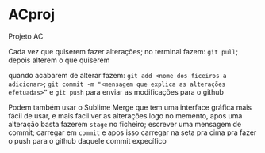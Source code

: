 # ACproj
Projeto AC

Cada vez que quiserem fazer alterações; no terminal fazem: ```git pull```; depois alterem o que quiserem

quando acabarem de alterar fazem: ```git add <nome dos ficeiros a adicionar>```; ```git commit -m "<mensagem que explica as alterações efetuadas>”``` e ```git push``` para enviar as modificações para o github

Podem também usar o Sublime Merge que tem uma interface gráfica mais fácil de usar, e mais facil ver as alterações logo no memento, apos uma alteração basta fazerem ```stage``` no ficheiro; escrever uma mensagem de commit; carregar em ```commit``` e apos isso carregar na seta pra cima pra fazer o push para o github daquele commit expecífico
